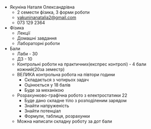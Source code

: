 - Якуніна Наталя Олександрівна
  - 2 семести фізика, 3 форми роботи
  -    yakuninanatalia2@gmail.com
  -    073 129 2364
- Фізика
  - Лекції
  - Домашні завдання
  - Лабораторні роботи
- Бали
  - Лаби - 30
  - ДЗ - 10
  - Контрольні роботи на практичних(експрес контролі) - 4 бали кожний(20за земестр)
  - ВЕЛИКА контрольна робота на півтори години
    - Складається з чотирьох задач
    - Оцінюється у 18 балів
    - Буде за механікою
  - Розрахунково-графічна робото з електростатики 22
    - Буде дано складне тіло з розподіленим зарядом
    - Знайти напруженість 
    - Знайти потенціал
    - Формули, таблиця, розрахунки
  - Можна написати складну роботу за дот бали